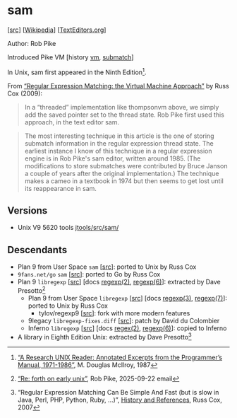 # sam

[[src](https://github.com/plan9foundation/plan9/tree/main/sys/src/cmd/sam/regexp.c)]
[[Wikipedia](https://en.wikipedia.org/wiki/Sam_(text_editor))]
[[TextEditors.org](https://texteditors.org/cgi-bin/wiki.pl?Sam)]

Author: Rob Pike

Introduced Pike VM [history [vm](https://swtch.com/~rsc/regexp/regexp2.html#pike),
[submatch](https://swtch.com/~rsc/regexp/regexp2.html#ahu74)]

In Unix, sam first appeared in the Ninth Edition[^mcilroy-history].

From [“Regular Expression Matching: the Virtual Machine Approach”](https://swtch.com/~rsc/regexp/regexp2.html)
by Russ Cox (2009):

> In a “threaded” implementation like thompsonvm above, we simply add the
> saved pointer set to the thread state. Rob Pike first used this
> approach, in the text editor sam.

> The most interesting technique in this article is the one of storing
> submatch information in the regular expression thread state. The
> earliest instance I know of this technique in a regular expression
> engine is in Rob Pike's sam editor, written around 1985. (The
> modifications to store submatches were contributed by Bruce Janson a
> couple of years after the original implementation.) The technique makes
> a cameo in a textbook in 1974 but then seems to get lost until its
> reappearance in sam.

## Versions

- Unix V9 5620 tools [jtools/src/sam/](https://www.tuhs.org/cgi-bin/utree.pl?file=V9/jtools/src/sam)

## Descendants

- Plan 9 from User Space `sam` [[src](https://github.com/9fans/plan9port/blob/master/src/cmd/sam/regexp.c)]:
  ported to Unix by Russ Cox
- `9fans.net/go` `sam` [[src](https://github.com/9fans/go/blob/main/cmd/sam/regexp.go)]:
  ported to Go by Russ Cox
- Plan 9 `libregexp` [[src](https://github.com/plan9foundation/plan9/tree/main/sys/src/libregexp)]
  [docs [regexp(2)](https://github.com/plan9foundation/plan9/blob/main/sys/man/2/regexp),
  [regexp(6)](https://github.com/plan9foundation/plan9/blob/main/sys/man/6/regexp)]:
  extracted by Dave Presotto[^pike-emails]
  - Plan 9 from User Space `libregexp` [[src](https://github.com/9fans/plan9port/tree/master/src/libregexp)]
    [docs [regexp(3)](https://9fans.github.io/plan9port/man/man3/regexp.html),
    [regexp(7)](https://9fans.github.io/plan9port/man/man7/regexp.html)]:
    ported to Unix by Russ Cox
    - tylov/regexp9 [[src](https://github.com/tylov/regexp9)]: fork with more
      modern features
  - 9legacy `libregexp-fixes.diff` [[src](http://9legacy.org/9legacy/patch/libregexp-fixes.diff)]:
    patch by David du Colombier
  - Inferno `libregexp` [[src](https://github.com/inferno-os/inferno-os/tree/master/utils/libregexp)]
    [docs [regex(2)](https://github.com/inferno-os/inferno-os/blob/master/man/2/regex),
    [regexp(6)](https://github.com/inferno-os/inferno-os/blob/master/man/6/regexp)]:
    copied to Inferno
- A library in Eighth Edition Unix: extracted by Dave Presotto[^rsc-history]

[^rsc-history]: “Regular Expression Matching Can Be Simple And Fast (but is slow
  in Java, Perl, PHP, Python, Ruby, ...)”, [History and References](https://swtch.com/~rsc/regexp/regexp1.html#History),
  Russ Cox, 2007
[^mcilroy-history]: [“A Research UNIX Reader: Annotated Excerpts from the
  Programmer’s Manual, 1971-1986”](https://www.cs.dartmouth.edu/~doug/reader.pdf),
  M. Douglas McIlroy, 1987
[^pike-emails]: [“Re: forth on early unix”](../people/rob_pike.md#emails),
  Rob Pike, 2025-09-22 email
